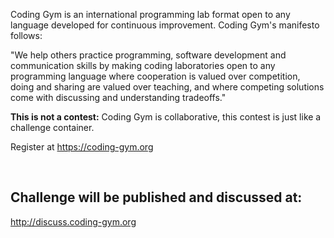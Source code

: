 Coding Gym is an international programming lab format open to any language developed for continuous improvement. 
Coding Gym's manifesto follows:

"We help others practice programming, software development and communication skills by making coding laboratories open to any programming language where cooperation is valued over competition, doing and sharing are valued over teaching, and where competing solutions come with discussing and understanding tradeoffs."

<strong>This is not a contest:</strong> Coding Gym is collaborative, this contest is just like a challenge container.

Register at https://coding-gym.org

<br> <h2>Challenge will be published and discussed at:</h2> http://discuss.coding-gym.org

